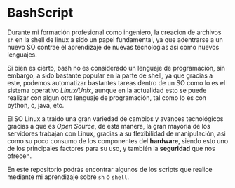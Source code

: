 # BashScript
Durante mi formación profesional como ingeniero, la creacion de archivos `sh` en la shell de linux a sido un papel fundamental, ya que adentrarse a un nuevo SO contrae el aprendizaje de nuevas tecnologías asi como nuevos lenguajes. 

Si bien es cierto, bash no es considerado un lenguaje de programación, sin embargo, a sido bastante popular en la parte de shell, ya que gracias a este, podemos automatizar bastantes tareas dentro de un SO como lo es el sistema operativo *Linux/Unix*, aunque en la actualidad esto se puede realizar con algun otro lenguaje de programación, tal como lo es con python, c, java, etc.  

El SO Linux a traido una gran variedad de cambios y avances tecnológicos gracias a que es *Open Source*, de esta manera, la gran mayoria de los servidores trabajan con Linux, gracias a su flexibilidad de manipulación, asi como su poco consumo de los componentes del **hardware**, siendo esto uno de los principales factores para su uso, y también la **seguridad** que nos ofrecen. 

En este repositorio podrás encontrar algunos de los scripts que realice mediante mi aprendizaje sobre `sh` o `shell`.











